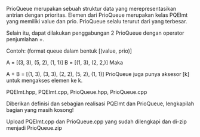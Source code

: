 PrioQueue merupakan sebuah struktur data yang merepresentasikan antrian dengan prioritas. Elemen dari PrioQueue merupakan kelas PQElmt yang memiliki value dan prio. PrioQueue selalu terurut dari yang terbesar.

Selain itu, dapat dilakukan penggabungan 2 PrioQueue dengan operator penjumlahan +.

Contoh: (format queue dalam bentuk [(value, prio)]

A = [(3, 3), (5, 2), (1, 1)]
B = [(1, 3), (2, 2,)]
Maka

A + B = [(1, 3), (3, 3), (2, 2), (5, 2), (1, 1)]
PrioQueue juga punya aksesor [k] untuk mengakses elemen ke k.

PQElmt.hpp, PQElmt.cpp, PrioQueue.hpp, PrioQueue.cpp

Diberikan definisi dan sebagian realisasi PQElmt dan PrioQueue, lengkapilah bagian yang masih kosong!

Upload PQElmt.cpp dan PrioQueue.cpp yang sudah dilengkapi dan di-zip menjadi PrioQueue.zip